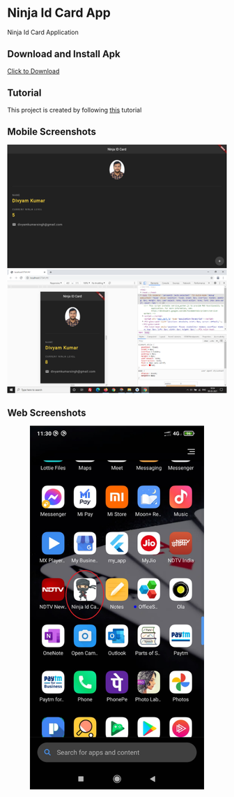 # Ninja Id Card App

Ninja Id Card Application

## Download and Install Apk
<a href="https://raw.githubusercontent.com/DevYam/NinjaIDCard_Flutter/master/ninja_app.apk">Click to Download</a>

## Tutorial
This project is created by following [this](https://www.youtube.com/watch?v=c063ddhWafo) tutorial

## Mobile Screenshots
<div align="center">
    <img src="/screens/web1.png" width="800px"</img>
    <img src="/screens/web2.png" width="800px"</img>
</div>

## Web Screenshots
<div align="center">
    <img src="/screens/s0.jpg" width="400px"</img>
</div>
